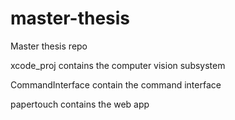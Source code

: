 master-thesis
=============

Master thesis repo

xcode\_proj contains the computer vision subsystem

CommandInterface contain the command interface

papertouch contains the web app